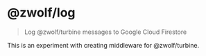 # @zwolf/log

> Log @zwolf/turbine messages to Google Cloud Firestore

This is an experiment with creating middleware for @zwolf/turbine.
